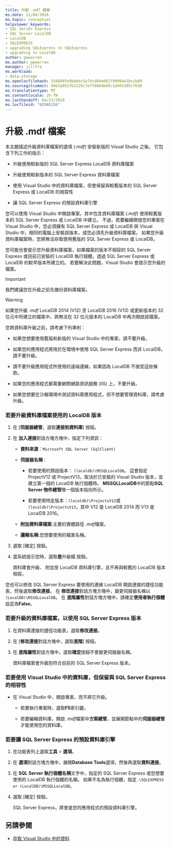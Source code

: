 ```yaml
---
title: 升級 .mdf 檔案
ms.date: 11/04/2016
ms.topic: conceptual
helpviewer_keywords:
- SQL Server Express
- SQL Server LocalDB
- LocalDB
- SQLEXPRESS
- upgrading SQLExpress to SQLExpress
- upgrading to LocalDB
author: gewarren
ms.author: gewarren
manager: jillfra
ms.workload:
- data-storage
ms.openlocfilehash: 334898fe9bb6ec5a7dcd84e081f99994e18ccb89
ms.sourcegitcommit: 94b3a052fb1229c7e7f8804b09c1d403385c7630
ms.translationtype: MT
ms.contentlocale: zh-TW
ms.lasthandoff: 04/23/2019
ms.locfileid: "62565156"
---
```

# <a name="upgrade-mdf-files"></a>升級 .mdf 檔案

本主題描述升級資料庫檔案的選項 (*.mdf*) 安裝新版的 Visual Studio 之後。 它包含下列工作的指示：

- 升級使用較新版的 SQL Server Express LocalDB 資料庫檔案

- 升級使用較新版本的 SQL Server Express 資料庫檔案

- 使用 Visual Studio 中的資料庫檔案，但會保留與較舊版本的 SQL Server Express 或 LocalDB 的相容性

- 讓 SQL Server Express 的預設資料庫引擎

您可以使用 Visual Studio 中開啟專案，其中包含資料庫檔案 (*.mdf*) 使用較舊版本的 SQL Server Express 或 LocalDB 中建立。 不過，若要繼續開發您的專案在 Visual Studio 中，您必須擁有 SQL Server Express 或 LocalDB 與 Visual Studio 中，相同的電腦上安裝該版本，或您必須先升級資料庫檔案。 如果您升級資料庫檔案時，您將無法存取使用舊版的 SQL Server Express 或 LocalDB。

您可能也會提示您升級資料庫檔案，如果檔案的版本不相容的 SQL Server Express 或目前已安裝的 LocalDB 執行個體，透過 SQL Server Express 或 LocalDB 的較早版本所建立的。 若要解決此問題，Visual Studio 會提示您升級的檔案。

> [!IMPORTANT]
> 我們建議您在升級之前先備份資料庫檔案。

> [!WARNING]
> 如果您升級 *.mdf* LocalDB 2014 (V12) 至 LocalDB 2016 (V13) 或更新版本的 32 位元中所建立的檔案中，將無法在 32 位元版本的 LocalDB 中再次開啟該檔案。

您將資料庫升級之前，請考慮下列準則：

- 如果您想要使用舊版和新版的 Visual Studio 中的專案，請不要升級。

- 如果您的應用程式將用於在環境中使用 SQL Server Express 而非 LocalDB，請不要升級。

- 請不要升級應用程式所使用的遠端連線，如果因為 LocalDB 不接受這些條款。

- 如果您的應用程式都需要網際網路資訊服務 (IIS) 上，不要升級。

- 如果您想要在沙箱環境中測試資料庫應用程式，但不想要管理資料庫，請考慮升級。

### <a name="to-upgrade-a-database-file-to-use-the-localdb-version"></a>若要升級資料庫檔案使用的 LocalDB 版本

1. 在 [**伺服器總管**，選取**連接到資料庫**] 按鈕。

2. 在 **加入連接**對話方塊方塊中，指定下列資訊：

    - **資料來源**：`Microsoft SQL Server (SqlClient)`

    - **伺服器名稱**：

        - 若要使用的預設版本： `(localdb)\MSSQLLocalDB`。  這會指定 ProjectV12 或 ProjectV13，取決於已安裝的 Visual Studio 版本，並建立第一個的 LocalDB 執行個體時。 **MSSQLLocalDB**中的節點**SQL Server 物件總管**哪一個版本指向所示。

        - 若要使用特定版本：`(localdb)\ProjectsV12`或`(localdb)\ProjectsV13`，其中 V12 是 LocalDB 2014 而 V13 是 LocalDB 2016。

    - **附加資料庫檔案**:主要的實體路徑 *.mdf*檔案。

    - **邏輯名稱**:您想要使用的檔案名稱。

3. 選取 [確定] 按鈕。

4. 當系統提示您時，選取**是**升級檔 按鈕。

    資料庫會升級、 附加至 LocalDB 資料庫引擎，且不再與較舊的 LocalDB 版本相容。

您也可以修改 SQL Server Express 要使用的連線 LocalDB 開啟連接的捷徑功能表，然後選取**修改連接**。 在 **修改連接**對話方塊方塊中，變更伺服器名稱以`(LocalDB)\MSSQLLocalDB`。 在 **進階屬性**對話方塊方塊中，請確定**使用者執行個體**設定為**False**。

### <a name="to-upgrade-a-database-file-to-use-the-sql-server-express-version"></a>若要升級的資料庫檔案，以使用 SQL Server Express 版本

1. 在資料庫連接的捷徑功能表，選取**修改連接**。

2. 在 [**修改連接**對話方塊中，選取**進階**] 按鈕。

3. 在 **進階屬性**對話方塊中，選取**確定**按鈕不會變更伺服器名稱。

    資料庫檔案會升級到符合目前的 SQL Server Express 版本。

### <a name="to-work-with-the-database-in-visual-studio-but-retain-compatibility-with-sql-server-express"></a>若要使用 Visual Studio 中的資料庫，但保留與 SQL Server Express 的相容性

- 在 Visual Studio 中，開啟專案，而不將它升級。

    - 若要執行專案時，選取**F5**索引鍵。

    - 若要編輯資料庫，開啟 *.mdf*檔案中**方案總管**，並展開節點中的**伺服器總管**才能使用您的資料庫。

### <a name="to-make-sql-server-express-the-default-database-engine"></a>若要讓 SQL Server Express 的預設資料庫引擎

1. 在功能表列上選取**工具** > **選項**。

2. 在 **選項**對話方塊方塊中，展開**Database Tools**選項，然後再選取**資料連接**。

3. 在  **SQL Server 執行個體名稱**文字中，指定的 SQL Server Express 或您想要使用的 LocalDB 執行個體的名稱。 如果不名為執行個體，指定`.\SQLEXPRESS or (LocalDB)\MSSQLLocalDB`。

4. 選取 [確定] 按鈕。

    SQL Server Express，將會是您的應用程式的預設資料庫引擎。

## <a name="see-also"></a>另請參閱

- [存取 Visual Studio 中的資料](accessing-data-in-visual-studio.md)
